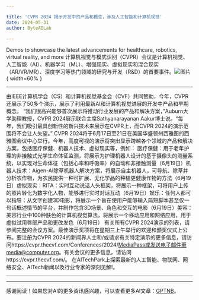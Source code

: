 ```yaml
---

title: 'CVPR 2024 揭示开发中的产品和概念，涉及人工智能和计算机视觉'
date: 2024-05-31
author: ByteAILab

---
```


Demos to showcase the latest advancements for healthcare, robotics, virtual reality, and more
计算机视觉与模式识别（CVPR）会议是计算机视觉、人工智能（AI）、机器学习（ML）、增强现实、虚拟现实和混合现实（AR/VR/MR）、深度学习等热门领域的研究与开发（R&D）的首要事件。![图片](https://ai-techpark.com/wp-content/uploads/2024/05/CVPR-960x540.jpg){ width=60% }

---
由IEEE计算机学会（CS）和计算机视觉基金会（CVF）共同赞助，今年，CVPR还展示了50多个演示，展示了利用最新AI和计算机视觉进展的开发中产品和早期概念。
“我们很高兴能够首次展示将推动行业发展的产品和解决方案，”Auburn大学助理教授，CVPR 2024展示联合主席Sathyanarayanan Aakur博士说。“每年，我们吸引最具创新性的新兴技术来展示在CVPR上，而CVPR 2024的演示范围将不会让人失望。”
CVPR 2024将于6月17日至21日在美国华盛顿州西雅图的西雅图会议中心举行。今年，高度可视的演示将突出显示跨越各个领域的产品和解决方案，包括医疗保健、机器人技术、虚拟现实等，例如：
医疗保健：用于老年护理的非接触式光学生命体征监测，将展示为护理机器人设计的基于摄像头的测量系统，以实现对生命体征（包括心率和呼吸率）的自动和非接触测量（6月19日）机器人技术：Aigen-AI除草机器人解决方案，将展示自主机器人，可导航、除草并分析农作物，为农民提供一种可扩展、无化学品的种植更健康作物的方法（6月19日）虚拟现实：RITA：实时互动说话人头框架，将展示一种框架，可将用户上传的照片转化为数字化人物，能够进行实时对话互动（6月19日）娱乐：任何人都可以指导：从文字创建3D电影，将展示一个旨在使用户能够输入简短脚本甚至仅一句话概述情节的平台，并制作包含3D场景、角色和交互的电影（6月19日）美容：美容行业中100种肤色的计算机视觉算法，将展示一个移动应用和网络应用，用于虚拟试用唇部产品和更改发色（6月19日）
有关所有CVPR 2024演示的列表，请参阅完整的会议方案。最佳演示奖项将在星期三上午举行的欢迎和颁奖仪式上公布。要注册为CVPR 2024的新闻界人士和/或请求有关特定演示的更多信息，请访问https://cvpr.thecvf.com/Conferences/2024/MediaPass或发送电子邮件至media@computer.org。有关会议的更多信息，请访问https://cvpr.thecvf.com/。
在AITechPark上探索最新的人工智能、物联网、网络安全、AITech新闻以及行业专家的深刻见解!。

---
---
感谢阅读！如果您对AI的更多资讯感兴趣，可以查看更多AI文章：[GPTNB](https://gptnb.com)。